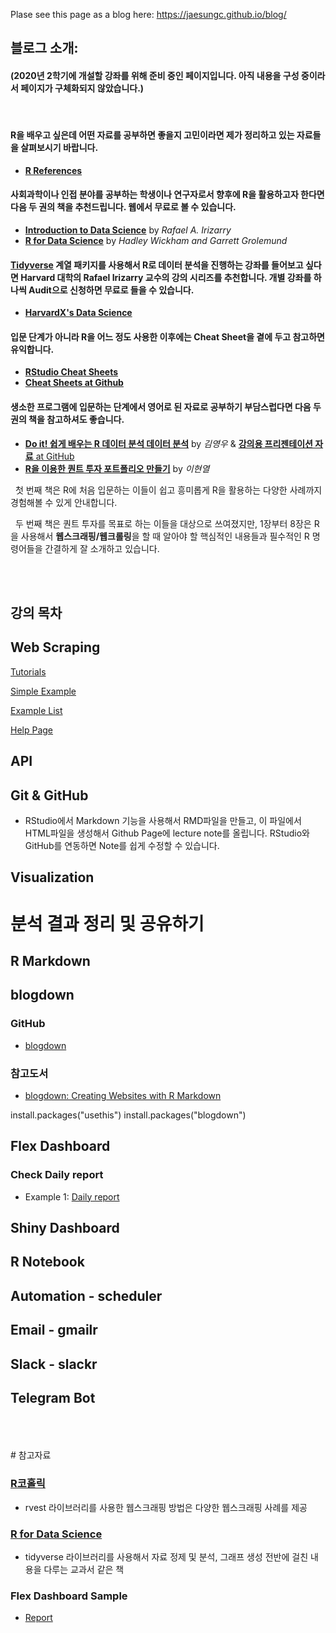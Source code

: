 Plase see this page as a blog here: https://jaesungc.github.io/blog/

## 블로그 소개:

#### (2020년 2학기에 개설할 강좌를 위해 준비 중인 페이지입니다. 아직 내용을 구성 중이라서 페이지가 구체화되지 않았습니다.)

<br>

#### R을 배우고 싶은데 어떤 자료를 공부하면 좋을지 고민이라면 제가 정리하고 있는 자료들을 살펴보시기 바랍니다.

- [**R References**](https://sites.google.com/view/jaesung/r/references)

#### 사회과학이나 인접 분야를 공부하는 학생이나 연구자로서 향후에 R을 활용하고자 한다면 다음 두 권의 책을 추천드립니다. 웹에서 무료로 볼 수 있습니다.

- [**Introduction to Data Science**](https://rafalab.github.io/dsbook/) by *Rafael A. Irizarry*
- [**R for Data Science**](https://r4ds.had.co.nz/) by *Hadley Wickham and Garrett Grolemund*

#### [**Tidyverse**](https://www.tidyverse.org/) 계열 패키지를 사용해서 R로 데이터 분석을 진행하는 강좌를 들어보고 싶다면 Harvard 대학의 Rafael Irizarry 교수의 강의 시리즈를 추천합니다. 개별 강좌를 하나씩 Audit으로 신청하면 무료로 들을 수 있습니다. 

- [**HarvardX's Data Science**](https://sites.google.com/view/jaesung/r/harvard-r-series)
         
#### 입문 단계가 아니라 R을 어느 정도 사용한 이후에는 Cheat Sheet을 곁에 두고 참고하면 유익합니다.
- [**RStudio Cheat Sheets**](https://rstudio.com/resources/cheatsheets/)
- [**Cheat Sheets at Github**](https://github.com/rstudio/cheatsheets)

#### 생소한 프로그램에 입문하는 단계에서 영어로 된 자료로 공부하기 부담스럽다면 다음 두 권의 책을 참고하셔도 좋습니다.
- [**Do it! 쉽게 배우는 R 데이터 분석 데이터 분석**](http://www.kyobobook.co.kr/product/detailViewKor.laf?ejkGb=KOR&mallGb=KOR&barcode=9791187370949&orderClick=LAG&Kc=) by *김영우* & [**강의용 프리젠테이션 자료** at GitHub](https://github.com/youngwoos/Doit_R/tree/master/Lecture)
- [**R을 이용한 퀀트 투자 포트폴리오 만들기**](https://hyunyulhenry.github.io/quant_cookbook/) by *이현열* 

&nbsp; 첫 번째 책은 R에 처음 입문하는 이들이 쉽고 흥미롭게 R을 활용하는 다양한 사례까지 경험해볼 수 있게 안내합니다.

&nbsp; 두 번째 책은 퀀트 투자를 목표로 하는 이들을 대상으로 쓰여졌지만, 1장부터 8장은 R을 사용해서 **웹스크래핑/웹크롤링**을 할 때 알아야 할 핵심적인 내용들과 필수적인 R 명령어들을 간결하게 잘 소개하고 있습니다.

<br>
<br>

## 강의 목차

## Web Scraping

<a href="docs/index.html">Tutorials</a>

<a href="docs/index2.html">Simple Example</a>

<a href="docs/index3.html">Example List</a>

<a href="help.html">Help Page</a>

## API

## Git & GitHub
- RStudio에서 Markdown 기능을 사용해서 RMD파일을 만들고, 이 파일에서 HTML파일을 생성해서 Github Page에 lecture note를 올립니다. RStudio와 GitHub를 연동하면 Note를 쉽게 수정할 수 있습니다.

## Visualization 


# 분석 결과 정리 및 공유하기

## R Markdown

## blogdown
### GitHub
- <a href="https://github.com/rstudio/blogdown">blogdown</a>

### 참고도서
- <a href="https://bookdown.org/yihui/blogdown/">blogdown: Creating Websites with R Markdown</a>

install.packages("usethis")
install.packages("blogdown")


## Flex Dashboard
### Check Daily report
- Example 1: [Daily report](docs/daily_report.html)


## Shiny Dashboard

## R Notebook

## Automation - scheduler

## Email - gmailr
## Slack - slackr
## Telegram Bot
<br>
<br>
<br>
# 참고자료

### <a href="https://www.youtube.com/channel/UCcYkqQNlfvEGCRpofdmVqSg/videos">R코홀릭</a>
- rvest 라이브러리를 사용한 웹스크래핑 방법은 다양한 웹스크래핑 사례를 제공

### <a href="https://r4ds.had.co.nz/">R for Data Science</a>
- tidyverse 라이브러리를 사용해서 자료 정제 및 분석, 그래프 생성 전반에 걸친 내용을 다루는 교과서 같은 책

### Flex Dashboard Sample
- [Report](etc/report.html)
